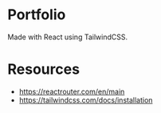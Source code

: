 # Portfolio
Made with React using TailwindCSS.

# Resources

-  https://reactrouter.com/en/main
-  https://tailwindcss.com/docs/installation